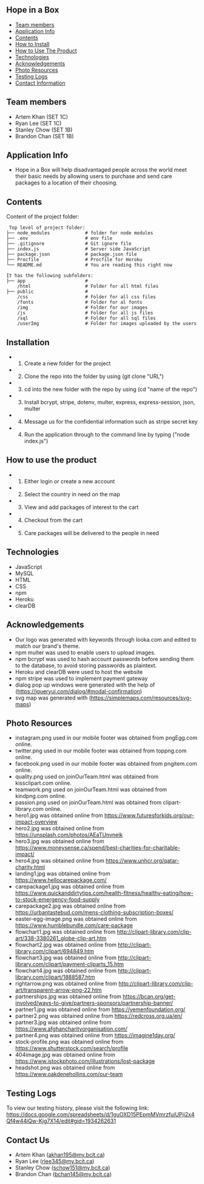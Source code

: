 ## Hope in a Box

* [Team members](#team-members)
* [Application Info](#Application-Info)
* [Contents](#Contents)
* [How to Install](#installation)
* [How to Use The Product](#how-to-use-the-product)
* [Technologies](#technologies)
* [Acknowledgements](#acknowledgements)
* [Photo Resources](#photo-resources)
* [Testing Logs](#testing-logs)
* [Contact Information](#contact-us)

## Team members
- Artem Khan (SET 1C)
- Ryan Lee (SET 1C)
- Stanley Chow (SET 1B)
- Brandon Chan (SET 1B)

## Application Info
- Hope in a Box will help disadvantaged people across the world meet their basic needs by allowing users to purchase and send care packages to a location of their choosing.

## Contents
Content of the project folder:

```
 Top level of project folder: 
├── node_modules             # folder for node modules
├── .env                     # env file
├── .gitignore               # Git ignore file              
├── index.js                 # Server side JavaScript
├── package.json             # package.json file 
├── Procfile                 # Procfile for Heroku
└── README.md                # You are reading this right now

It has the following subfolders:
├── app                      # 
    /html                    # Folder for all html files
├── public                   # 
    /css                     # Folder for all css files
    /fonts                   # Folder for al fonts
    /img                     # Folder for our images 
    /js                      # Folder for all js files
    /sql                     # Folder for all sql files
    /userImg                 # Folder for images uploaded by the users

```
## Installation
 - 1) Create a new folder for the project 
 - 2) Clone the repo into the folder by using (git clone "URL")
 - 3) cd into the new folder with the repo by using (cd "name of the repo")
 - 3) Install bcrypt, stripe, dotenv, multer, express, express-session, json, multer
 - 4) Message us for the confidential information such as stripe secret key
 - 4) Run the application through to the command line by typing ("node index.js")

## How to use the product
- 1) Either login or create a new account
- 2) Select the country in need on the map
- 3) View and add packages of interest to the cart 
- 4) Checkout from the cart 
- 5) Care packages will be delivered to the people in need  

## Technologies
- JavaScript
- MySQL
- HTML 
- CSS
- npm
- Heroku
- clearDB

## Acknowledgements
- Our logo was generated with keywords through looka.com and edited to match our brand's theme.
- npm multer was used to enable users to upload images.
- npm bcrypt was used to hash account passwords before sending them to the database, to avoid storing passwords as plaintext.
- Heroku and clearDB were used to host the website
- npm stripe was used to implement payment gateway
- dialog pop up windows were generated with the help of (https://jqueryui.com/dialog/#modal-confirmation)
- svg map was generated with (https://simplemaps.com/resources/svg-maps)

## Photo Resources  
- instagram.png used in our mobile footer was obtained from pngEgg.com online.
- twitter.png used in our mobile footer was obtained from toppng.com online.    
- facebook.png used in our mobile footer was obtained from pngitem.com online.
- quality.png used on joinOurTeam.html was obtained from kissclipart.com online.
- teamwork.png used on joinOurTeam.html was obtained from kindpng.com online.
- passion.png used on joinOurTeam.html was obtained from clipart-library.com online.
- hero1.jpg was obtained online from https://www.futuresforkids.org/our-impact-overview
- hero2.jpg was obtained online from https://unsplash.com/photos/AEaTUnvneik
- hero3.jpg was obtained online from https://www.moneysense.ca/spend/best-charities-for-charitable-impact/
- hero4.jpg was obtained online from https://www.unhcr.org/qatar-charity.html
- landing1.jpg was obtained online from https://www.hellocarepackage.com/
- carepackage1.jpg was obtained online from https://www.quickanddirtytips.com/health-fitness/healthy-eating/how-to-stock-emergency-food-supply
- carepackage2.jpg was obtained online from  https://urbantastebud.com/mens-clothing-subscription-boxes/
- easter-egg-image.png was obtained online from https://www.humblebundle.com/care-package
- flowchart1.jpg was obtained online from http://clipart-library.com/clip-art/338-3380261_globe-clip-art.htm
- flowchart2.jpg was obtained online from http://clipart-library.com/clipart/694849.htm
- flowchart3.jpg was obtained online from http://clipart-library.com/clipart/payment-cliparts_15.htm
- flowchart4.jpg was obtained online from http://clipart-library.com/clipart/1888587.htm
- rightarrow.png was obtained online from http://clipart-library.com/clip-art/transparent-arrow-png-22.htm
- partnerships.jpg was obtained online from https://bcan.org/get-involved/ways-to-give/partners-sponsors/partnership-banner/
- partner1.jpg was obtained online from https://yemenfoundation.org/
- partner2.png was obtained online from https://redcross.org.ua/en/
- partner3.jpg was obtained online from https://www.afghancharityorganisation.com/
- partner4.png was obtained online from https://imagine1day.org/
- stock-profile.png was obtained online from https://www.shutterstock.com/search/profile
- 404image.jpg was obtained online from https://www.istockphoto.com/illustrations/lost-package
- headshot.png was obtained online from https://www.oakdenehollins.com/our-team

## Testing Logs
To view our testing history, please visit the following link:
https://docs.google.com/spreadsheets/d/1guOXD15PEpmMVmrzfuiUPji2x4Qf4w44iQw-Kjg7X14/edit#gid=1934262631

## Contact Us
- Artem Khan (akhan195@my.bcit.ca)
- Ryan Lee (rlee345@my.bcit.ca)
- Stanley Chow (schow151@my.bcit.ca)
- Brandon Chan (bchan145@my.bcit.ca)